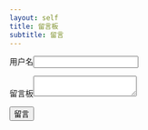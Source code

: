 ```yaml
---
layout: self
title: 留言板
subtitle: 留言
---
```


<div>
        <form action="sava_book.php" method="post">
        <p>用户名<input type="text" name="username"></p>
        <p>留言板<textarea name="content"></textarea></p>
        <p><input type="submit" value="留言"></p>
        </form>
</div>
